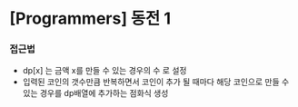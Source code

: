# [Programmers] 동전 1

### 접근법

- dp[x] 는 금액 x를 만들 수 있는 경우의 수 로 설정
- 입력된 코인의 갯수만큼 반복하면서 코인이 추가 될 때마다 해당 코인으로 만들 수 있는 경우를 dp배열에 추가하는 점화식 생성
